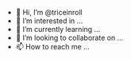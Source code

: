 - 👋 Hi, I’m @triceinroll
- 👀 I’m interested in ...
- 🌱 I’m currently learning ...
- 💞️ I’m looking to collaborate on ...
- 📫 How to reach me ...

<!---
triceinroll/triceinroll is a ✨ special ✨ repository because its `README.md` (this file) appears on your GitHub profile.
You can click the Preview link to take a look at your changes.
--->

